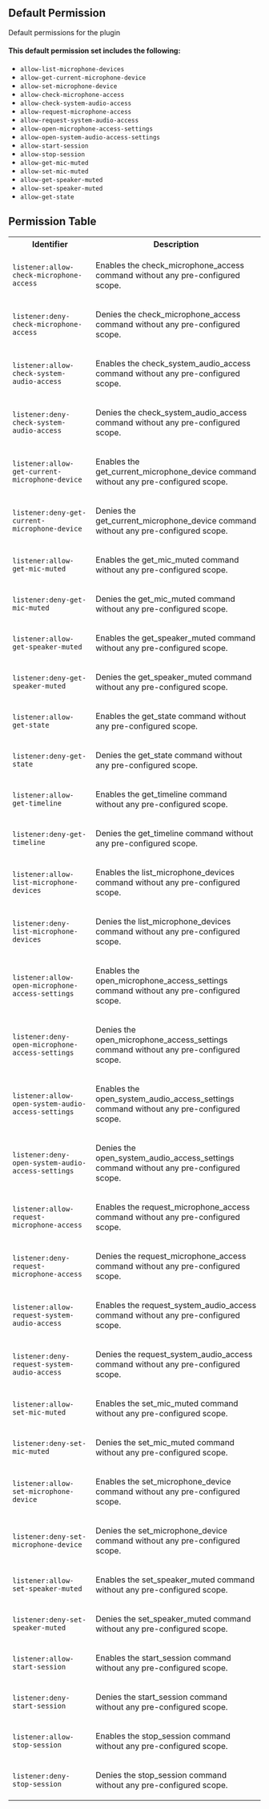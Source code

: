 ## Default Permission

Default permissions for the plugin

#### This default permission set includes the following:

- `allow-list-microphone-devices`
- `allow-get-current-microphone-device`
- `allow-set-microphone-device`
- `allow-check-microphone-access`
- `allow-check-system-audio-access`
- `allow-request-microphone-access`
- `allow-request-system-audio-access`
- `allow-open-microphone-access-settings`
- `allow-open-system-audio-access-settings`
- `allow-start-session`
- `allow-stop-session`
- `allow-get-mic-muted`
- `allow-set-mic-muted`
- `allow-get-speaker-muted`
- `allow-set-speaker-muted`
- `allow-get-state`

## Permission Table

<table>
<tr>
<th>Identifier</th>
<th>Description</th>
</tr>


<tr>
<td>

`listener:allow-check-microphone-access`

</td>
<td>

Enables the check_microphone_access command without any pre-configured scope.

</td>
</tr>

<tr>
<td>

`listener:deny-check-microphone-access`

</td>
<td>

Denies the check_microphone_access command without any pre-configured scope.

</td>
</tr>

<tr>
<td>

`listener:allow-check-system-audio-access`

</td>
<td>

Enables the check_system_audio_access command without any pre-configured scope.

</td>
</tr>

<tr>
<td>

`listener:deny-check-system-audio-access`

</td>
<td>

Denies the check_system_audio_access command without any pre-configured scope.

</td>
</tr>

<tr>
<td>

`listener:allow-get-current-microphone-device`

</td>
<td>

Enables the get_current_microphone_device command without any pre-configured scope.

</td>
</tr>

<tr>
<td>

`listener:deny-get-current-microphone-device`

</td>
<td>

Denies the get_current_microphone_device command without any pre-configured scope.

</td>
</tr>

<tr>
<td>

`listener:allow-get-mic-muted`

</td>
<td>

Enables the get_mic_muted command without any pre-configured scope.

</td>
</tr>

<tr>
<td>

`listener:deny-get-mic-muted`

</td>
<td>

Denies the get_mic_muted command without any pre-configured scope.

</td>
</tr>

<tr>
<td>

`listener:allow-get-speaker-muted`

</td>
<td>

Enables the get_speaker_muted command without any pre-configured scope.

</td>
</tr>

<tr>
<td>

`listener:deny-get-speaker-muted`

</td>
<td>

Denies the get_speaker_muted command without any pre-configured scope.

</td>
</tr>

<tr>
<td>

`listener:allow-get-state`

</td>
<td>

Enables the get_state command without any pre-configured scope.

</td>
</tr>

<tr>
<td>

`listener:deny-get-state`

</td>
<td>

Denies the get_state command without any pre-configured scope.

</td>
</tr>

<tr>
<td>

`listener:allow-get-timeline`

</td>
<td>

Enables the get_timeline command without any pre-configured scope.

</td>
</tr>

<tr>
<td>

`listener:deny-get-timeline`

</td>
<td>

Denies the get_timeline command without any pre-configured scope.

</td>
</tr>

<tr>
<td>

`listener:allow-list-microphone-devices`

</td>
<td>

Enables the list_microphone_devices command without any pre-configured scope.

</td>
</tr>

<tr>
<td>

`listener:deny-list-microphone-devices`

</td>
<td>

Denies the list_microphone_devices command without any pre-configured scope.

</td>
</tr>

<tr>
<td>

`listener:allow-open-microphone-access-settings`

</td>
<td>

Enables the open_microphone_access_settings command without any pre-configured scope.

</td>
</tr>

<tr>
<td>

`listener:deny-open-microphone-access-settings`

</td>
<td>

Denies the open_microphone_access_settings command without any pre-configured scope.

</td>
</tr>

<tr>
<td>

`listener:allow-open-system-audio-access-settings`

</td>
<td>

Enables the open_system_audio_access_settings command without any pre-configured scope.

</td>
</tr>

<tr>
<td>

`listener:deny-open-system-audio-access-settings`

</td>
<td>

Denies the open_system_audio_access_settings command without any pre-configured scope.

</td>
</tr>

<tr>
<td>

`listener:allow-request-microphone-access`

</td>
<td>

Enables the request_microphone_access command without any pre-configured scope.

</td>
</tr>

<tr>
<td>

`listener:deny-request-microphone-access`

</td>
<td>

Denies the request_microphone_access command without any pre-configured scope.

</td>
</tr>

<tr>
<td>

`listener:allow-request-system-audio-access`

</td>
<td>

Enables the request_system_audio_access command without any pre-configured scope.

</td>
</tr>

<tr>
<td>

`listener:deny-request-system-audio-access`

</td>
<td>

Denies the request_system_audio_access command without any pre-configured scope.

</td>
</tr>

<tr>
<td>

`listener:allow-set-mic-muted`

</td>
<td>

Enables the set_mic_muted command without any pre-configured scope.

</td>
</tr>

<tr>
<td>

`listener:deny-set-mic-muted`

</td>
<td>

Denies the set_mic_muted command without any pre-configured scope.

</td>
</tr>

<tr>
<td>

`listener:allow-set-microphone-device`

</td>
<td>

Enables the set_microphone_device command without any pre-configured scope.

</td>
</tr>

<tr>
<td>

`listener:deny-set-microphone-device`

</td>
<td>

Denies the set_microphone_device command without any pre-configured scope.

</td>
</tr>

<tr>
<td>

`listener:allow-set-speaker-muted`

</td>
<td>

Enables the set_speaker_muted command without any pre-configured scope.

</td>
</tr>

<tr>
<td>

`listener:deny-set-speaker-muted`

</td>
<td>

Denies the set_speaker_muted command without any pre-configured scope.

</td>
</tr>

<tr>
<td>

`listener:allow-start-session`

</td>
<td>

Enables the start_session command without any pre-configured scope.

</td>
</tr>

<tr>
<td>

`listener:deny-start-session`

</td>
<td>

Denies the start_session command without any pre-configured scope.

</td>
</tr>

<tr>
<td>

`listener:allow-stop-session`

</td>
<td>

Enables the stop_session command without any pre-configured scope.

</td>
</tr>

<tr>
<td>

`listener:deny-stop-session`

</td>
<td>

Denies the stop_session command without any pre-configured scope.

</td>
</tr>
</table>
